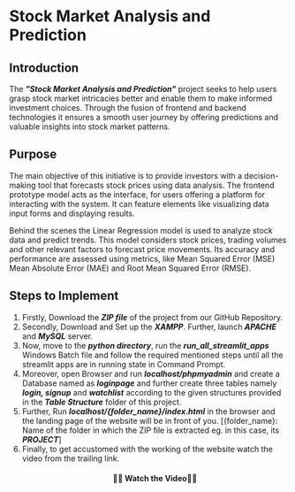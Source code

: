 <h1>Stock Market Analysis and Prediction</h1>

<h2>Introduction</h2>

<p>
The <i><b>"Stock Market Analysis and Prediction"</b></i> project seeks to help users grasp stock market intricacies better and enable them to make informed investment choices. Through the fusion of frontend and backend technologies it ensures a smooth user journey by offering predictions and valuable insights into stock market patterns.  
</p>

<h2>Purpose</h2>

<p>
The main objective of this initiative is to provide investors with a decision-making tool that forecasts stock prices using data analysis. The frontend prototype model acts as the interface, for users offering a platform for interacting with the system. It can feature elements like visualizing data input forms and displaying results.
</p>

<p>
Behind the scenes the Linear Regression model is used to analyze stock data and predict trends. This model considers stock prices, trading volumes and other relevant factors to forecast price movements. Its accuracy and performance are assessed using metrics, like Mean Squared Error (MSE) Mean Absolute Error (MAE) and Root Mean Squared Error (RMSE).
</p>


<h2>Steps to Implement</h2>
<ol>
  <li>Firstly, Download the <i><b>ZIP file</b></i> of the project from our GitHub Repository.</li>
  
  <li>Secondly, Download and Set up the <i><b>XAMPP</b></i>. Further, launch <i><b>APACHE</b></i> and <i><b>MySQL</b></i> server.</li>
  
  <li>Now, move to the <i><b>python directory</b></i>, run the <i><b>run_all_streamlit_apps</b></i> Windows Batch file and follow the required mentioned steps until all the streamlit apps are in running state in Command Prompt.</li>
  
  <li>Moreover, open Browser and run <i><b>localhost/phpmyadmin</b></i> and create a Database named as <i><b>loginpage</b></i> and further create three tables namely <i><b>login, signup</b></i> and <i><b>watchlist</b></i> according to the given structures provided in the <i><b>Table Structure</b></i> folder of this project.</li>
  
  <li>Further, Run <i><b>localhost/{folder_name}/index.html</b></i> in the browser and the landing page of the website will be in front of you.  [{folder_name}: Name of the folder in which the ZIP file is extracted eg. in this case, its <i><b>PROJECT</b></i>]</li>
  
  <li>
    Finally, to get accustomed with the working of the website watch the video from the trailing link.
    <h4 align="center">
  <a href="https://drive.google.com/file/d/1N6Dmcyd-e1KUhaxoPa5Lse3OIWf3Ixcm/view?usp=drive_link" style="text-decoration: none;">🎥👀 Watch the Video👀🎥</a>
</h4>

  </li>
</ol>

